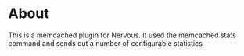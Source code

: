 # About

This is a memcached plugin for Nervous. It used the memcached stats command and sends out a number of configurable statistics


